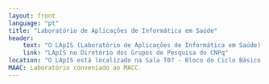 ```yaml
---
layout: front
language: "pt"
title: "Laboratório de Aplicações de Informática em Saúde"
header:
    text: "O LApIS (Laboratório de Aplicações de Informática em Saúde) é um laboratório localizado na Escola de Artes, Ciências e Humanidades da Universidade de São Paulo, que tem como&nbsp;objetivo principal a concepção e desenvolvimento de técnicas de baixo custo e ferramentas para a – mas não limitada a – área de saúde."
    link: "LApIS no Diretório dos Grupos de Pesquisa do CNPq"
location: "O LApIS está localizado na Sala T07 - Bloco do Ciclo Básico da Escola de Artes, Ciências e Humanidades da Universidade de São Paulo."
MAAC: Laboratório conveniado ao MACC.
---
```

